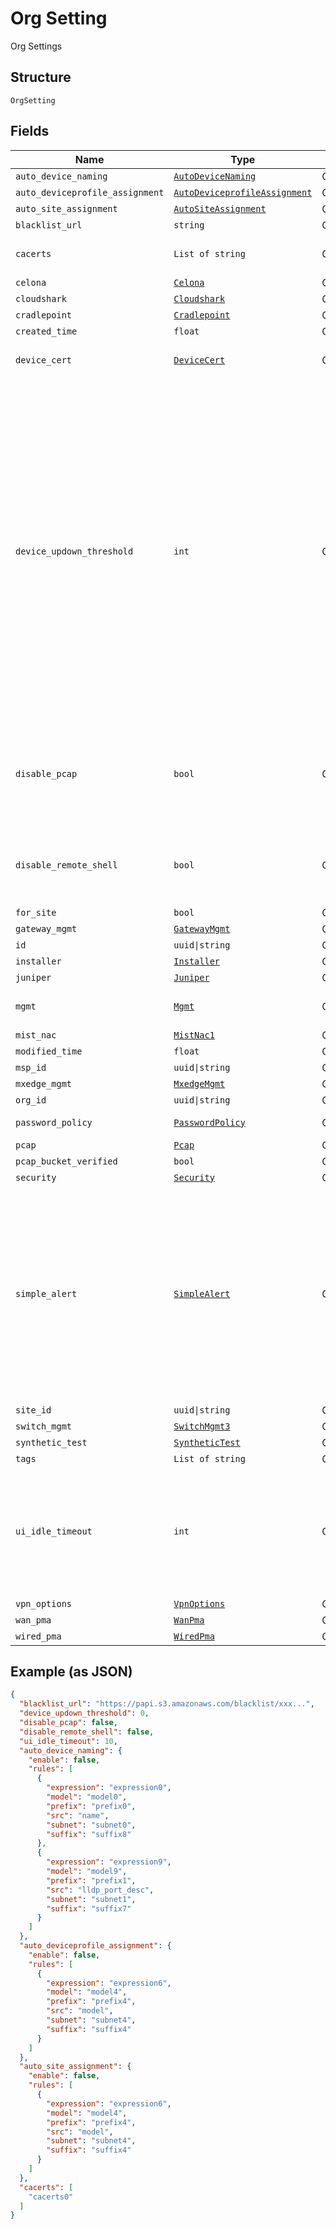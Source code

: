 
# Org Setting

Org Settings

## Structure

`OrgSetting`

## Fields

| Name | Type | Tags | Description |
|  --- | --- | --- | --- |
| `auto_device_naming` | [`AutoDeviceNaming`](../../doc/models/auto-device-naming.md) | Optional | - |
| `auto_deviceprofile_assignment` | [`AutoDeviceprofileAssignment`](../../doc/models/auto-deviceprofile-assignment.md) | Optional | - |
| `auto_site_assignment` | [`AutoSiteAssignment`](../../doc/models/auto-site-assignment.md) | Optional | - |
| `blacklist_url` | `string` | Optional | - |
| `cacerts` | `List of string` | Optional | list of PEM-encoded ca certs |
| `celona` | [`Celona`](../../doc/models/celona.md) | Optional | - |
| `cloudshark` | [`Cloudshark`](../../doc/models/cloudshark.md) | Optional | - |
| `cradlepoint` | [`Cradlepoint`](../../doc/models/cradlepoint.md) | Optional | - |
| `created_time` | `float` | Optional | - |
| `device_cert` | [`DeviceCert`](../../doc/models/device-cert.md) | Optional | common device cert, optional |
| `device_updown_threshold` | `int` | Optional | enable threshold-based device down delivery via<br><br>1) device-updowns webhooks topic,<br>2) Mist Alert Framework; e.g. send AP/SW/GW down event only if AP/SW/GW Up is not seen within the threshold in minutes; 0 - 240, default is 0 (trigger immediate)<br>**Default**: `0`<br>**Constraints**: `>= 0`, `<= 30` |
| `disable_pcap` | `bool` | Optional | whether to disallow Mist to analyze pcap files (this is required for marvis pcap)<br>**Default**: `False` |
| `disable_remote_shell` | `bool` | Optional | whether to disable remote shell access for an entire org<br>**Default**: `False` |
| `for_site` | `bool` | Optional | - |
| `gateway_mgmt` | [`GatewayMgmt`](../../doc/models/gateway-mgmt.md) | Optional | - |
| `id` | `uuid\|string` | Optional | - |
| `installer` | [`Installer`](../../doc/models/installer.md) | Optional | - |
| `juniper` | [`Juniper`](../../doc/models/juniper.md) | Optional | - |
| `mgmt` | [`Mgmt`](../../doc/models/mgmt.md) | Optional | management-related properties |
| `mist_nac` | [`MistNac1`](../../doc/models/mist-nac-1.md) | Optional | - |
| `modified_time` | `float` | Optional | - |
| `msp_id` | `uuid\|string` | Optional | - |
| `mxedge_mgmt` | [`MxedgeMgmt`](../../doc/models/mxedge-mgmt.md) | Optional | - |
| `org_id` | `uuid\|string` | Optional | - |
| `password_policy` | [`PasswordPolicy`](../../doc/models/password-policy.md) | Optional | password policy |
| `pcap` | [`Pcap`](../../doc/models/pcap.md) | Optional | - |
| `pcap_bucket_verified` | `bool` | Optional | - |
| `security` | [`Security`](../../doc/models/security.md) | Optional | - |
| `simple_alert` | [`SimpleAlert`](../../doc/models/simple-alert.md) | Optional | Set of heuristic rules will be enabled when marvis subscription is not available.<br>It triggers when, in a Z minute window, there are more than Y distinct client encountring over X failures |
| `site_id` | `uuid\|string` | Optional | - |
| `switch_mgmt` | [`SwitchMgmt3`](../../doc/models/switch-mgmt-3.md) | Optional | - |
| `synthetic_test` | [`SyntheticTest`](../../doc/models/synthetic-test.md) | Optional | - |
| `tags` | `List of string` | Optional | list of tags |
| `ui_idle_timeout` | `int` | Optional | automatically logout the user when UI session is inactive. `0` means disabled<br>**Default**: `0`<br>**Constraints**: `>= 0`, `<= 480` |
| `vpn_options` | [`VpnOptions`](../../doc/models/vpn-options.md) | Optional | - |
| `wan_pma` | [`WanPma`](../../doc/models/wan-pma.md) | Optional | - |
| `wired_pma` | [`WiredPma`](../../doc/models/wired-pma.md) | Optional | - |

## Example (as JSON)

```json
{
  "blacklist_url": "https://papi.s3.amazonaws.com/blacklist/xxx...",
  "device_updown_threshold": 0,
  "disable_pcap": false,
  "disable_remote_shell": false,
  "ui_idle_timeout": 10,
  "auto_device_naming": {
    "enable": false,
    "rules": [
      {
        "expression": "expression0",
        "model": "model0",
        "prefix": "prefix0",
        "src": "name",
        "subnet": "subnet0",
        "suffix": "suffix8"
      },
      {
        "expression": "expression9",
        "model": "model9",
        "prefix": "prefix1",
        "src": "lldp_port_desc",
        "subnet": "subnet1",
        "suffix": "suffix7"
      }
    ]
  },
  "auto_deviceprofile_assignment": {
    "enable": false,
    "rules": [
      {
        "expression": "expression6",
        "model": "model4",
        "prefix": "prefix4",
        "src": "model",
        "subnet": "subnet4",
        "suffix": "suffix4"
      }
    ]
  },
  "auto_site_assignment": {
    "enable": false,
    "rules": [
      {
        "expression": "expression6",
        "model": "model4",
        "prefix": "prefix4",
        "src": "model",
        "subnet": "subnet4",
        "suffix": "suffix4"
      }
    ]
  },
  "cacerts": [
    "cacerts0"
  ]
}
```

